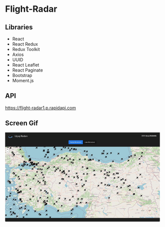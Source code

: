 # Flight-Radar

## Libraries

- React
- React Redux
- Redux Toolkit
- Axios
- UUID
- React Leaflet
- React Paginate
- Bootstrap
- Moment.js

## API

https://flight-radar1.p.rapidapi.com

## Screen Gif

<img src="screen.gif" />
